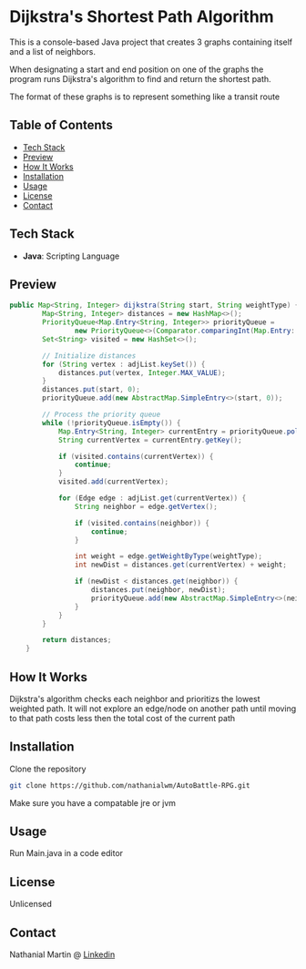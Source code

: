 # Dijkstra's Shortest Path Algorithm

This is a console-based Java project that creates 3 graphs containing itself and a list of neighbors.

When designating a start and end position on one of the graphs the program runs Dijkstra's algorithm to find and return the shortest path.

The format of these graphs is to represent something like a transit route

## Table of Contents

- [Tech Stack](#tech-stack)
- [Preview](#preview)
- [How It Works](#how-it-works)
- [Installation](#installation)
- [Usage](#usage)
- [License](#license)
- [Contact](#contact)

## Tech Stack

 - **Java**: Scripting Language

## Preview

```java
public Map<String, Integer> dijkstra(String start, String weightType) {
		Map<String, Integer> distances = new HashMap<>();
		PriorityQueue<Map.Entry<String, Integer>> priorityQueue =
				new PriorityQueue<>(Comparator.comparingInt(Map.Entry::getValue));
		Set<String> visited = new HashSet<>();

		// Initialize distances
		for (String vertex : adjList.keySet()) {
			distances.put(vertex, Integer.MAX_VALUE);
		}
		distances.put(start, 0);
		priorityQueue.add(new AbstractMap.SimpleEntry<>(start, 0));

		// Process the priority queue
		while (!priorityQueue.isEmpty()) {
			Map.Entry<String, Integer> currentEntry = priorityQueue.poll();
			String currentVertex = currentEntry.getKey();

			if (visited.contains(currentVertex)) {
				continue;
			}
			visited.add(currentVertex);

			for (Edge edge : adjList.get(currentVertex)) {
				String neighbor = edge.getVertex();

				if (visited.contains(neighbor)) {
					continue;
				}

				int weight = edge.getWeightByType(weightType);
				int newDist = distances.get(currentVertex) + weight;

				if (newDist < distances.get(neighbor)) {
					distances.put(neighbor, newDist);
					priorityQueue.add(new AbstractMap.SimpleEntry<>(neighbor, newDist));
				}
			}
		}

		return distances;
	}
```

## How It Works

Dijkstra's algorithm checks each neighbor and prioritizs the lowest weighted path. It will not explore an edge/node on another path until moving to that path costs less then the total cost of the current path


## Installation

Clone the repository

```bash
git clone https://github.com/nathanialwm/AutoBattle-RPG.git
```

Make sure you have a compatable jre or jvm

## Usage

Run Main.java in a code editor

## License

Unlicensed

## Contact

Nathanial Martin @ [Linkedin](https://www.linkedin.com/in/nathanialm/)
